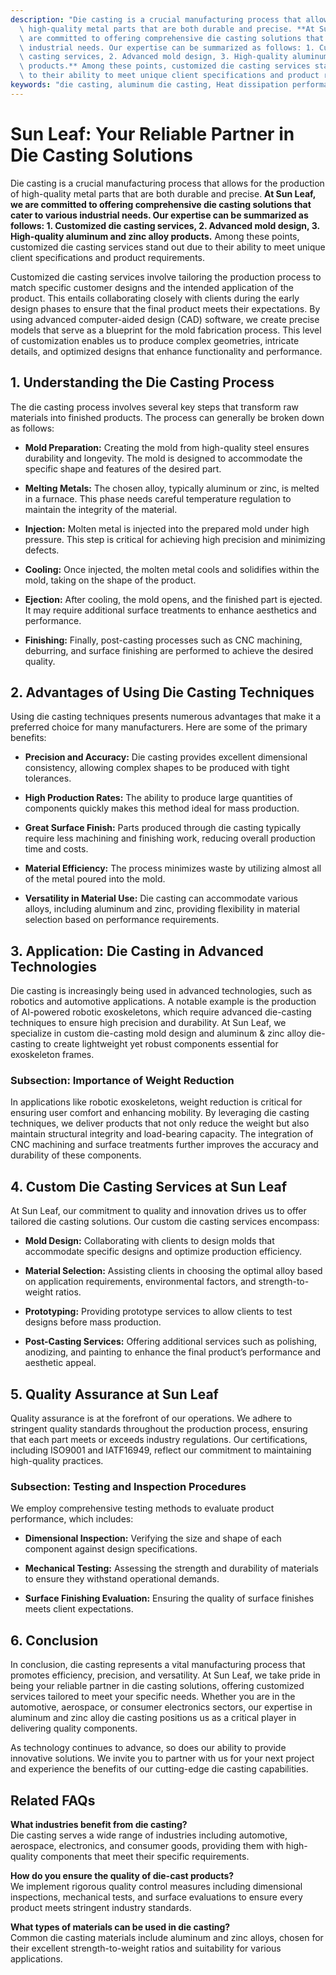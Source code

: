 ```yaml
---
description: "Die casting is a crucial manufacturing process that allows for the production of\
  \ high-quality metal parts that are both durable and precise. **At Sun Leaf, we\
  \ are committed to offering comprehensive die casting solutions that cater to various\
  \ industrial needs. Our expertise can be summarized as follows: 1. Customized die\
  \ casting services, 2. Advanced mold design, 3. High-quality aluminum and zinc alloy\
  \ products.** Among these points, customized die casting services stand out due\
  \ to their ability to meet unique client specifications and product requirements."
keywords: "die casting, aluminum die casting, Heat dissipation performance, Die casting process"
---
```

# Sun Leaf: Your Reliable Partner in Die Casting Solutions

Die casting is a crucial manufacturing process that allows for the production of high-quality metal parts that are both durable and precise. **At Sun Leaf, we are committed to offering comprehensive die casting solutions that cater to various industrial needs. Our expertise can be summarized as follows: 1. Customized die casting services, 2. Advanced mold design, 3. High-quality aluminum and zinc alloy products.** Among these points, customized die casting services stand out due to their ability to meet unique client specifications and product requirements.

Customized die casting services involve tailoring the production process to match specific customer designs and the intended application of the product. This entails collaborating closely with clients during the early design phases to ensure that the final product meets their expectations. By using advanced computer-aided design (CAD) software, we create precise models that serve as a blueprint for the mold fabrication process. This level of customization enables us to produce complex geometries, intricate details, and optimized designs that enhance functionality and performance.

## **1. Understanding the Die Casting Process**

The die casting process involves several key steps that transform raw materials into finished products. The process can generally be broken down as follows:

- **Mold Preparation:** Creating the mold from high-quality steel ensures durability and longevity. The mold is designed to accommodate the specific shape and features of the desired part.
  
- **Melting Metals:** The chosen alloy, typically aluminum or zinc, is melted in a furnace. This phase needs careful temperature regulation to maintain the integrity of the material.

- **Injection:** Molten metal is injected into the prepared mold under high pressure. This step is critical for achieving high precision and minimizing defects.

- **Cooling:** Once injected, the molten metal cools and solidifies within the mold, taking on the shape of the product.

- **Ejection:** After cooling, the mold opens, and the finished part is ejected. It may require additional surface treatments to enhance aesthetics and performance.

- **Finishing:** Finally, post-casting processes such as CNC machining, deburring, and surface finishing are performed to achieve the desired quality.

## **2. Advantages of Using Die Casting Techniques**

Using die casting techniques presents numerous advantages that make it a preferred choice for many manufacturers. Here are some of the primary benefits:

- **Precision and Accuracy:** Die casting provides excellent dimensional consistency, allowing complex shapes to be produced with tight tolerances.

- **High Production Rates:** The ability to produce large quantities of components quickly makes this method ideal for mass production.

- **Great Surface Finish:** Parts produced through die casting typically require less machining and finishing work, reducing overall production time and costs.

- **Material Efficiency:** The process minimizes waste by utilizing almost all of the metal poured into the mold.

- **Versatility in Material Use:** Die casting can accommodate various alloys, including aluminum and zinc, providing flexibility in material selection based on performance requirements.

## **3. Application: Die Casting in Advanced Technologies**

Die casting is increasingly being used in advanced technologies, such as robotics and automotive applications. A notable example is the production of AI-powered robotic exoskeletons, which require advanced die-casting techniques to ensure high precision and durability. At Sun Leaf, we specialize in custom die-casting mold design and aluminum & zinc alloy die-casting to create lightweight yet robust components essential for exoskeleton frames.

### **Subsection: Importance of Weight Reduction**

In applications like robotic exoskeletons, weight reduction is critical for ensuring user comfort and enhancing mobility. By leveraging die casting techniques, we deliver products that not only reduce the weight but also maintain structural integrity and load-bearing capacity. The integration of CNC machining and surface treatments further improves the accuracy and durability of these components.

## **4. Custom Die Casting Services at Sun Leaf**

At Sun Leaf, our commitment to quality and innovation drives us to offer tailored die casting solutions. Our custom die casting services encompass:

- **Mold Design:** Collaborating with clients to design molds that accommodate specific designs and optimize production efficiency.
  
- **Material Selection:** Assisting clients in choosing the optimal alloy based on application requirements, environmental factors, and strength-to-weight ratios.

- **Prototyping:** Providing prototype services to allow clients to test designs before mass production.

- **Post-Casting Services:** Offering additional services such as polishing, anodizing, and painting to enhance the final product’s performance and aesthetic appeal.

## **5. Quality Assurance at Sun Leaf**

Quality assurance is at the forefront of our operations. We adhere to stringent quality standards throughout the production process, ensuring that each part meets or exceeds industry regulations. Our certifications, including ISO9001 and IATF16949, reflect our commitment to maintaining high-quality practices.

### **Subsection: Testing and Inspection Procedures**

We employ comprehensive testing methods to evaluate product performance, which includes:

- **Dimensional Inspection:** Verifying the size and shape of each component against design specifications.

- **Mechanical Testing:** Assessing the strength and durability of materials to ensure they withstand operational demands.

- **Surface Finishing Evaluation:** Ensuring the quality of surface finishes meets client expectations.

## **6. Conclusion**

In conclusion, die casting represents a vital manufacturing process that promotes efficiency, precision, and versatility. At Sun Leaf, we take pride in being your reliable partner in die casting solutions, offering customized services tailored to meet your specific needs. Whether you are in the automotive, aerospace, or consumer electronics sectors, our expertise in aluminum and zinc alloy die casting positions us as a critical player in delivering quality components.

As technology continues to advance, so does our ability to provide innovative solutions. We invite you to partner with us for your next project and experience the benefits of our cutting-edge die casting capabilities.

## Related FAQs

**What industries benefit from die casting?**  
Die casting serves a wide range of industries including automotive, aerospace, electronics, and consumer goods, providing them with high-quality components that meet their specific requirements.

**How do you ensure the quality of die-cast products?**  
We implement rigorous quality control measures including dimensional inspections, mechanical tests, and surface evaluations to ensure every product meets stringent industry standards.

**What types of materials can be used in die casting?**  
Common die casting materials include aluminum and zinc alloys, chosen for their excellent strength-to-weight ratios and suitability for various applications.
